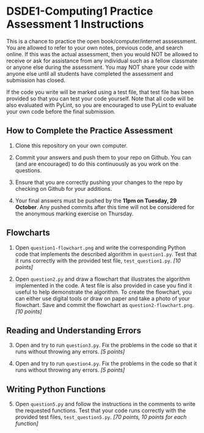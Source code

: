 # DSDE1-Computing1 Practice Assessment 1 Instructions

This is a chance to practice the open book/computer/internet asssessment. You are allowed to refer to your own notes, previous code, and search online. If this was the actual assessment, then you would NOT be allowed to receive or ask for assistance from any individual such as a fellow classmate or anyone else during the assessment. You may NOT share your code with anyone else until all students have completed the assessment and submission has closed.

If the code you write will be marked using a test file, that test file has been provided so that you can test your code yourself. Note that all code will be also evaluated with PyLint, so you are encouraged to use PyLint to evaluate your own code before the final submission.

## How to Complete the Practice Assessment

1. Clone this repository on your own computer.

2. Commit your answers and push them to your repo on Github. You can (and are encouraged) to do this continuously as you work on the questions.

3. Ensure that you are correctly pushing your changes to the repo by checking on Github for your additions.

4. Your final answers must be pushed by the **11pm on Tuesday, 29 October**. Any pushed commits after this time will not be considered for the anonymous marking exercise on Thursday.


## Flowcharts

1. Open `question1-flowchart.png` and write the corresponding Python code that implements the described algorithm in `question1.py`. Test that it runs correctly with the provided test file, `test_question1.py`.    *[10 points]*

2. Open `question2.py` and draw a flowchart that illustrates the algorithm implemented in the code. A test file is also provided in case you find it useful to help demonstrate the algorithm. To create the flowchart, you can either use digital tools or draw on paper and take a photo of your flowchart. Save and commit the flowchart as `question2-flowchart.png`.    *[10 points]*


## Reading and Understanding Errors

3. Open and try to run `question3.py`. Fix the problems in the code so that it runs without throwing any errors.    *[5 points]*

4. Open and try to run `question4.py`. Fix the problems in the code so that it runs without throwing any errors.    *[5 points]*


## Writing Python Functions

5. Open `question5.py` and follow the instructions in the comments to write the requested functions. Test that your code runs correctly with the provided test files, `test_question5.py`.    *[70 points, 10 points for each function]*